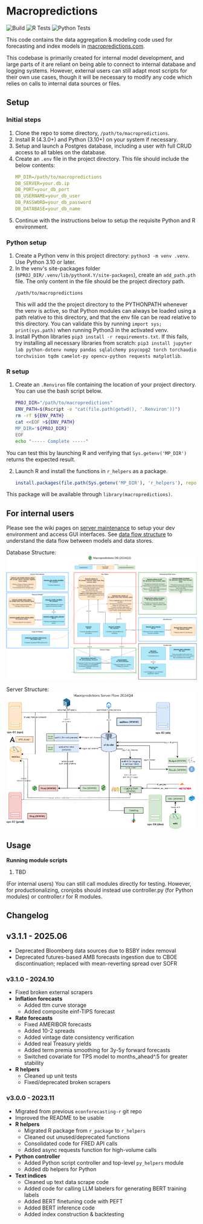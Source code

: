 
# Macropredictions
![Build](https://img.shields.io/badge/lifecycle-experimental-orange)
![R Tests](https://img.shields.io/badge/testthat-100%25-brightgreen)
![Python Tests](https://img.shields.io/badge/pytest-100%25-brightgreen)

This code contains the data aggregation & modeling code used for forecasting and index models in [macropredictions.com](macropredictions.com).

This codebase is primarily created for internal model development, and large parts of it are reliant on being able to connect to internal database and logging systems. However, external users can still adapt most scripts for their own use cases, though it will be necessary to modify any code which relies on calls to internal data sources or files.



## Setup
### Initial steps
1. Clone the repo to some directory, `/path/to/macropredictions`.
2. Install R (4.3.0+) and Python (3.10+) on your system if necessary.
3. Setup and launch a Postgres database, including a user with full CRUD access to all tables on the database. 
4. Create an `.env` file in the project directory. This file should include the below contents: 
	```yaml
	MP_DIR=/path/to/macropredictions
	DB_SERVER=your.db.ip
	DB_PORT=your_db_port
	DB_USERNAME=your_db_user
	DB_PASSWORD=your_db_password
	DB_DATABASE=your_db_name
	```
5. Continue with the instructions below to setup the requisite Python and R environment.

### Python setup
1. Create a Python venv in this project directory: `python3 -m venv .venv`. Use Python 3.10 or later.
2. In the venv's site-packages folder (`$PROJ_DIR/.venv/lib/pythonX.Y/site-packages`), create an `add_path.pth` file. The only content in the file should be the project directory path.
	```
	/path/to/macropredictions
	```
	This will add the the project directory to the PYTHONPATH whenever the venv is active, so that Python modules can always be loaded using a path relative to this directory, and that the env file can be read relative to this directory. You can validate this by running `import sys; print(sys.path)` when running Python3 in the activated venv.
3. Install Python libraries `pip3 install -r requirements.txt`. If this fails, try installing all necessary libraries from scratch: `pip3 install jupyter lab python-dotenv numpy pandas sqlalchemy psycopg2 torch torchaudio torchvision tqdm camelot-py opencv-python requests matplotlib`.

### R setup
1. Create an `.Renviron` file containing the location of your project directory. You can use the bash script below.
	```bash
	PROJ_DIR="/path/to/macropredictions"
	ENV_PATH=$(Rscript -e "cat(file.path(getwd(), '.Renviron'))")
	rm -rf ${ENV_PATH}
	cat <<EOF >${ENV_PATH}
	MP_DIR='${PROJ_DIR}'
	EOF
	echo "----- Complete -----"
	```
You can test this by launching R and verifying that `Sys.getenv('MP_DIR')` returns the expected result.

2. Launch R and install the functions in `r_helpers` as a package. 
	```R
	install.packages(file.path(Sys.getenv('MP_DIR'), 'r_helpers'), repos = NULL, type = 'source')
	```
This package will be available through `library(macropredictions)`.


## For internal users
Please see the wiki pages on [server maintenance](https://wiki.macropredictions.com/books/system-overview/page/server-administration) to setup your dev environment and access GUI interfaces. See [data flow structure](https://wiki.macropredictions.com/books/system-overview/page/data-flow-structure) to understand the data flow between models and data stores.

Database Structure:
![Database](./docs/db.png)

Server Structure:
![Server 2](./docs/server.png)


## Usage
**Running module scripts**
1. TBD

(For internal users) You can still call modules directly for testing. However, for productionalizing, cronjobs should instead use controller.py (for Python modules) or controller.r for R modules.


## Changelog

## v3.1.1 - 2025.06
- Deprecated Bloomberg data sources due to BSBY index removal
- Deprecated futures-based AMB forecasts ingestion due to CBOE discontinuation; replaced with mean-reverting spread over SOFR

### v3.1.0 - 2024.10
- Fixed broken external scrapers
- **Inflation forecasts**
	- Added ttm curve storage
	- Added composite einf-TIPS forecast
- **Rate forecasts**
	- Fixed AMERIBOR forecasts
	- Added 10-2 spreads
	- Added vintage date consistency verification
	- Added real Treasury yields
	- Added term premia smoothing for 3y-5y forward forecasts
	- Switched covariate for TPS model to months_ahead^.5 for greater stability
- **R helpers**
	- Cleaned up unit tests
	- Fixed/deprecated broken scrapers

### v3.0.0 - 2023.11
- Migrated from previous `econforecasting-r` git repo
- Improved the README to be usable
- **R helpers**
    - Migrated R package from `r_package` to `r_helpers`
    - Cleaned out unused/deprecated functions
    - Consolidated code for FRED API calls
    - Added async requests function for high-volume calls
- **Python controller**
    - Added Python script controller and top-level `py_helpers` module
    - Added db helpers for Python
- **Text indices**
    - Cleaned up text data scrape code
    - Added code for calling LLM labelers for generating BERT training labels
    - Added BERT finetuning code with PEFT
    - Added BERT inference code
    - Added index construction & backtesting

